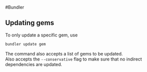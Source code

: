 #Bundler
## Updating gems
To only update a specific gem, use

```bash
bundler update gem
```

The command also accepts a list of gems to be updated.  
Also accepts the `--conservative` flag to make sure that no indirect dependencies are updated.

